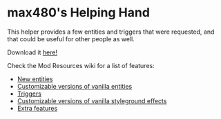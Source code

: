 # max480's Helping Hand

This helper provides a few entities and triggers that were requested, and that could be useful for other people as well.

Download it [here!](https://0x0a.de/twoclick?https://gamebanana.com/mmdl/910887)

Check the Mod Resources wiki for a list of features:
- [New entities](https://github.com/EverestAPI/ModResources/wiki/Helping-Hand-Entities)
- [Customizable versions of vanilla entities](https://github.com/EverestAPI/ModResources/wiki/Helping-Hand-Customisable-Entities)
- [Triggers](https://github.com/EverestAPI/ModResources/wiki/Helping-Hand-Triggers)
- [Customizable versions of vanilla styleground effects](https://github.com/EverestAPI/ModResources/wiki/Helping-Hand-Customisable-Stylegrounds)
- [Extra features](https://github.com/EverestAPI/ModResources/wiki/Helping-Hand-Extra-Features)
